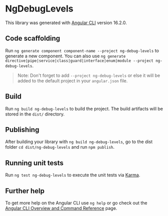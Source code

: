 # NgDebugLevels

This library was generated with [Angular CLI](https://github.com/angular/angular-cli) version 16.2.0.

## Code scaffolding

Run `ng generate component component-name --project ng-debug-levels` to generate a new component. You can also use `ng generate directive|pipe|service|class|guard|interface|enum|module --project ng-debug-levels`.
> Note: Don't forget to add `--project ng-debug-levels` or else it will be added to the default project in your `angular.json` file. 

## Build

Run `ng build ng-debug-levels` to build the project. The build artifacts will be stored in the `dist/` directory.

## Publishing

After building your library with `ng build ng-debug-levels`, go to the dist folder `cd dist/ng-debug-levels` and run `npm publish`.

## Running unit tests

Run `ng test ng-debug-levels` to execute the unit tests via [Karma](https://karma-runner.github.io).

## Further help

To get more help on the Angular CLI use `ng help` or go check out the [Angular CLI Overview and Command Reference](https://angular.io/cli) page.
